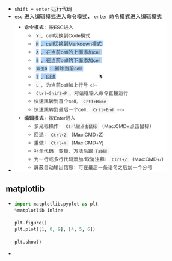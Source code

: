 + `shift + enter` 运行代码
+ `esc` 进入编辑模式进入命令模式， `enter` 命令模式进入编辑模式
+ ![image-20211115160931010](https://raw.githubusercontent.com/smallzhong/new_new_picgo_picbed/main/image-20211115160931010.png)

## matplotlib

+ ```python
  import matplotlib.pyplot as plt
  %matplotlib inline
  
  plt.figure()
  plt.plot([1, 0, 9], [4, 5, 6])
  
  plt.show()
  ```

+ 


